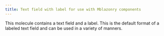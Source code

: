 ```yaml
---
title: Text field with label for use with Mblazonry components
---
```


This molecule contains a text field and a label. This is the default format of a labeled text field and can be used in a variety of manners.